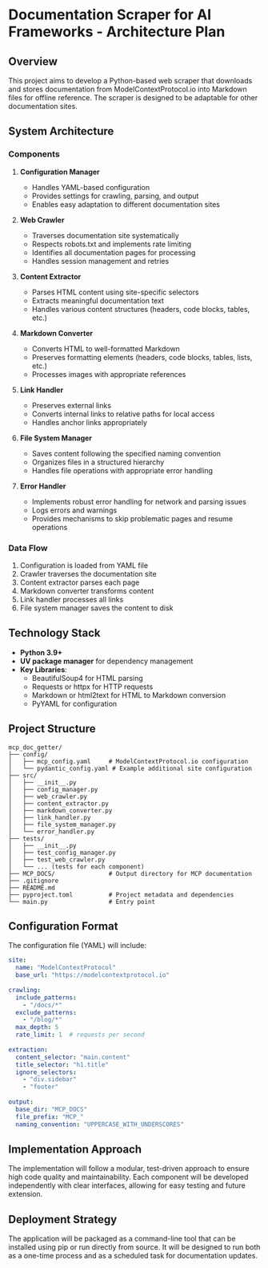 # Documentation Scraper for AI Frameworks - Architecture Plan

## Overview
This project aims to develop a Python-based web scraper that downloads and stores documentation from ModelContextProtocol.io into Markdown files for offline reference. The scraper is designed to be adaptable for other documentation sites.

## System Architecture

### Components

1. **Configuration Manager**
   - Handles YAML-based configuration
   - Provides settings for crawling, parsing, and output
   - Enables easy adaptation to different documentation sites

2. **Web Crawler**
   - Traverses documentation site systematically
   - Respects robots.txt and implements rate limiting
   - Identifies all documentation pages for processing
   - Handles session management and retries

3. **Content Extractor**
   - Parses HTML content using site-specific selectors
   - Extracts meaningful documentation text
   - Handles various content structures (headers, code blocks, tables, etc.)

4. **Markdown Converter**
   - Converts HTML to well-formatted Markdown
   - Preserves formatting elements (headers, code blocks, tables, lists, etc.)
   - Processes images with appropriate references

5. **Link Handler**
   - Preserves external links
   - Converts internal links to relative paths for local access
   - Handles anchor links appropriately

6. **File System Manager**
   - Saves content following the specified naming convention
   - Organizes files in a structured hierarchy
   - Handles file operations with appropriate error handling

7. **Error Handler**
   - Implements robust error handling for network and parsing issues
   - Logs errors and warnings
   - Provides mechanisms to skip problematic pages and resume operations

### Data Flow

1. Configuration is loaded from YAML file
2. Crawler traverses the documentation site
3. Content extractor parses each page
4. Markdown converter transforms content
5. Link handler processes all links
6. File system manager saves the content to disk

## Technology Stack

- **Python 3.9+**
- **UV package manager** for dependency management
- **Key Libraries**:
  - BeautifulSoup4 for HTML parsing
  - Requests or httpx for HTTP requests
  - Markdown or html2text for HTML to Markdown conversion
  - PyYAML for configuration

## Project Structure

```
mcp_doc_getter/
├── config/
│   ├── mcp_config.yaml     # ModelContextProtocol.io configuration
│   └── pydantic_config.yaml # Example additional site configuration
├── src/
│   ├── __init__.py
│   ├── config_manager.py
│   ├── web_crawler.py
│   ├── content_extractor.py
│   ├── markdown_converter.py
│   ├── link_handler.py
│   ├── file_system_manager.py
│   └── error_handler.py
├── tests/
│   ├── __init__.py
│   ├── test_config_manager.py
│   ├── test_web_crawler.py
│   └── ... (tests for each component)
├── MCP_DOCS/               # Output directory for MCP documentation
├── .gitignore
├── README.md
├── pyproject.toml          # Project metadata and dependencies
└── main.py                 # Entry point
```

## Configuration Format
The configuration file (YAML) will include:

```yaml
site:
  name: "ModelContextProtocol"
  base_url: "https://modelcontextprotocol.io"
  
crawling:
  include_patterns:
    - "/docs/*"
  exclude_patterns:
    - "/blog/*"
  max_depth: 5
  rate_limit: 1  # requests per second
  
extraction:
  content_selector: "main.content"
  title_selector: "h1.title"
  ignore_selectors:
    - "div.sidebar"
    - "footer"
    
output:
  base_dir: "MCP_DOCS"
  file_prefix: "MCP_"
  naming_convention: "UPPERCASE_WITH_UNDERSCORES"
```

## Implementation Approach

The implementation will follow a modular, test-driven approach to ensure high code quality and maintainability. Each component will be developed independently with clear interfaces, allowing for easy testing and future extension.

## Deployment Strategy

The application will be packaged as a command-line tool that can be installed using pip or run directly from source. It will be designed to run both as a one-time process and as a scheduled task for documentation updates. 